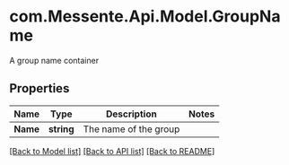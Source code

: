 # com.Messente.Api.Model.GroupName
A group name container

## Properties

Name | Type | Description | Notes
------------ | ------------- | ------------- | -------------
**Name** | **string** | The name of the group | 

[[Back to Model list]](../README.md#documentation-for-models) [[Back to API list]](../README.md#documentation-for-api-endpoints) [[Back to README]](../README.md)

